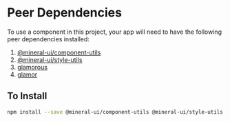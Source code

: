 # Peer Dependencies

To use a component in this project, your app will need to have the following peer dependencies installed:

1. [@mineral-ui/component-utils](../packages/component-utils)
1. [@mineral-ui/style-utils](../packages/style-utils)
1. [glamorous](https://github.com/paypal/glamorous/)
1. [glamor](https://github.com/threepointone/glamor)

## To Install

```sh
npm install --save @mineral-ui/component-utils @mineral-ui/style-utils glamorous glamor
```
